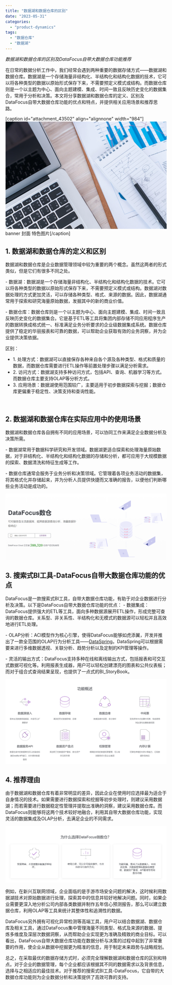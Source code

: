 ```yaml
---
title: "数据湖和数据仓库的区别"
date: "2023-05-31"
categories: 
  - "product-dynamics"
tags: 
  - "数据仓库"
  - "数据湖"
---
```


_数据湖和数据仓库的区别及DataFocus自带大数据仓库功能推荐_

在日常的数据分析工作中，我们经常会遇到两种重要的数据存储方式——数据湖和数据仓库。数据湖是一个存储海量非结构化、半结构化和结构化数据的技术，它可以将各种类型的数据以原始形式保存下来，不需要预定义模式或结构。而数据仓库则是一个以主题为中心、面向主题建模、集成、时间一致且反映历史变化的数据集合，常用于分析和决策。本文将分享数据湖和数据仓库的定义、区别及DataFocus自带大数据仓库功能的优点和特点，并提供相关应用场景和推荐思路。

\[caption id="attachment\_43502" align="alignnone" width="984"\]![指标.png](images/1660228021-png.png) banner 封面 特色图片\[/caption\]

## 1\. 数据湖和数据仓库的定义和区别

数据湖和数据仓库是企业数据管理领域中较为重要的两个概念。虽然这两者的形式类似，但是它们有很多不同之处。

\- 数据湖：数据湖是一个存储海量非结构化、半结构化和结构化数据的技术。它可以将各种类型的数据以原始形式保存下来，不需要预定义模式或结构。数据湖对数据处理的方式更加灵活，可以存储各种类型、格式、来源的数据。因此，数据湖通常用于探索和研究海量原始数据，发掘其中的新的商业价值。

\- 数据仓库：数据仓库则是一个以主题为中心、面向主题建模、集成、时间一致且反映历史变化的数据集合。它是基于ETL等工具将集团内部存储不同应用程序生产的数据转换成格式统一、标准满足业务分析要求的企业级数据集成系统。数据仓库提供了稳定的华丽报表和可靠的数据，可以帮助企业获取有效的业务洞察，并为企业提供决策依据。

区别：

- 1\. 处理方式：数据湖可以直接保存各种来自各个源及各种类型、格式和质量的数据，而数据仓库需要进行ETL操作等前置处理步骤以满足分析需求。
- 2\. 访问方式：数据湖支持多种访问方式，包括API、查询、机器学习等方式。而数据仓库主要支持OLAP等分析方式。
- 3\. 应用场景：数据湖使用范围较广，主要适用于初步数据探索与挖掘；数据仓库更偏重于稳定性、决策支持和查询性能。

 

## 2\. 数据湖和数据仓库在实际应用中的使用场景

数据湖和数据仓库各自拥有不同的应用场景，可以协同工作来满足企业数据分析及决策所需。

\- 数据湖常用于数据科学研究和开发领域。数据湖更适合探索和处理海量原始数据，对于非结构化、半结构化和结构化数据的存储和分析，都可应用于大规模数据的探索、数据清洗和特征生成等工作。

\- 数据仓库通常会服务于业务分析和决策领域。它管理着各项业务活动的数据集，将其格式化并存储起来，并为分析人员提供快捷而又准确的报告，以便他们判断哪些业务活动是成功的。

![](images/1685510573-%E5%B1%8F%E5%B9%95%E6%88%AA%E5%9B%BE-2023-05-31-130717.png)

## 3\. 搜索式BI工具-DataFocus自带大数据仓库功能的优点

DataFocus是一款搜索式BI工具，自带大数据仓库功能，有助于对企业数据进行分析及决策。以下是DataFocus自带大数据仓库功能的优点： - 数据集成：DataFocus提供强大的ETL等工具，面向多种数据源展开ETL操作，形成完整可查询的数据仓库。关系型、非关系性、半结构化和无模式的数据源可以轻松并且高效地进行ETL处理。

\- OLAP分析：ACI模型作为核心引擎，使得DataFocus能够如虎添翼，开发并推出了一款全范围的OLAP行为分析工具——[DataSpring](https://www.datafocus.ai/platform/dataspring.html)。DataSpring可以根据需要来进行多维数据透视、关联分析、趋势分析以及定制的KPI管理等操作。

\- 灵活的输出方式：DataFocus支持多种在线和离线输出方式，包括报表和可交互式数据可视化等。利用报表生成器，用户可以轻松创建漂亮的图表和公共仪表板；而对于组合式查询结果呈现，也提供了一点式的BI\_StoryBook。

![](images/1685510594-%E5%B1%8F%E5%B9%95%E6%88%AA%E5%9B%BE-2023-05-31-130611.png)

## 4\. 推荐理由

由于数据湖和数据仓库有着非常明显的差异，因此企业在使用时应选择最为适合于自身情况的技术。如果需要进行数据探索和挖掘等初步处理时，则建议采用数据湖；而若需要进行数据稳定性管理并提取出准确的洞察，建议采用数据仓库。而DataFocus则能够将这两个技术较好地融合，利用其自带大数据仓库功能，实现灵活的数据集成及OLAP分析，去满足企业的不同需求。

![](images/1685510612-%E5%B1%8F%E5%B9%95%E6%88%AA%E5%9B%BE-2023-05-31-130702.png)

例如，在新兴互联网领域，企业面临的是手游市场安全问题的解决，这时候利用数据湖技术对原始数据进行处理，探索其中的信息并较好地解决问题。同时，如果企业需要更深入地分析公司内部各类数据并制作五年信心预测报告，那么可以建立数据仓库，利用OLAP等工具来统计其整体性和追溯性的数据。

DataFocus另外拥有可视化异常检测等高端工具，用户可以结合数据湖、数据仓库及相关工具，通过DataFocus集中管理海量不同类型、格式及来源的数据、提炼多维度及深层次数据洞察，从而帮助企业实现更为准确及精致的商业目标。可以看出，DataFocus自带大数据仓库功能在数据分析与决策的过程中起到了非常重要的作用，使企业从数据中挖掘更为精准的信息，用于制定未来趋势与战略规划。

总之，在采取最优的数据存储方式时，必须完全理解数据湖和数据仓库的区别和特点。对于企业的数据管理，每个企业都应该根据其不同的数据需求以及背景信息，选择与之相适应的最佳技术。对于推荐的搜索式BI工具-DataFocus，它自带的大数据仓库功能则为企业数据分析和决策提供了高效可靠的支持。
